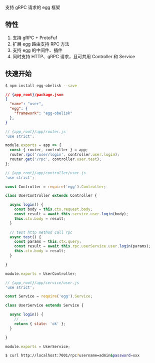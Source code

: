 
支持 gRPC 请求的 egg 框架

## 特性

1. 支持 gRPC + ProtoFuf
2. 扩展 egg 路由支持 RPC 方法
3. 支持 egg 的中间件、插件
4. 同时支持 HTTP、gRPC 请求，且可共用 Controller 和 Service

## 快速开始

```bash
$ npm install egg-obelisk --save
```

```json
// {app_root}/package.json
{
  "name": "user",
  "egg": {
    "framework": "egg-obelisk"
  },
}
```

```js
// {app_root}/app/router.js
'use strict';

module.exports = app => {
  const { router, controller } = app;
  router.rpc('/user/login', controller.user.login);
  router.get('/rpc', controller.user.test);
};
```

```js
// {app_root}/app/controller/user.js
'use strict';

const Controller = require('egg').Controller;

class UserController extends Controller {

  async login() {
    const body = this.ctx.request.body;
    const result = await this.service.user.login(body);
    this.ctx.body = result;
  }

  // test http method call rpc
  async test() {
    const params = this.ctx.query;
    const result = await this.rpc.userService.user.login(params);
    this.ctx.body = result;
  }

}

module.exports = UserController;
```

```js
// {app_root}/app/service/user.js
'use strict';

const Service = require('egg').Service;

class UserService extends Service {

  async login() {
    // ...
    return { state: 'ok' };
  }

}

module.exports = UserService;
```

```bash
$ curl http://localhost:7001/rpc?username=admin&password=xxx
```
